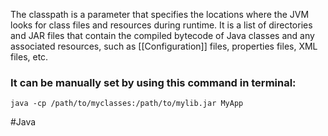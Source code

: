 The classpath is a parameter that specifies the locations where the JVM looks for class files and resources during runtime. It is a list of directories and JAR files that contain the compiled bytecode of Java classes and any associated resources, such as [[Configuration]] files, properties files, XML files, etc.

### It can be manually set by using this command in terminal:

```
java -cp /path/to/myclasses:/path/to/mylib.jar MyApp
```

#Java 
